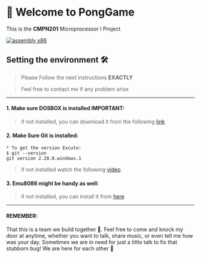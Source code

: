 # 👋 Welcome to PongGame
This is the **CMPN201** Microprocessor I Project

[![assembly x86](https://img.shields.io/badge/assembly-x86-<COLOR>.svg)](https://shields.io/)

Setting the environment 🛠
--------------------------
> Please Follow the next instructions **EXACTLY**

> Feel free to contact me if any problem arise

---------------------------------------------------------------

#### 1. Make sure DOSBOX is installed **IMPORTANT**:

> if not installed, you can download it from the following [link](https://www.dosbox.com/download.php?main=1) 

#### 2. Make Sure Git is installed:
```console
* To get the version Excute:
$ git --version
git version 2.28.0.windows.1
```
> if not installed watch the following [video](https://youtube.com/playlist?list=PLDoPjvoNmBAw4eOj58MZPakHjaO3frVMF)

#### 3. Emu8086 might be handy as well:

> if not installed, you can install it from [here](https://drive.google.com/drive/folders/1_hsH_j375otks9b3hMLxOFdBFFkom0GL?usp=sharing)
---------------------------------------------------------------
#### REMEMBER:

That this is a team we build together 💪. Feel free to come and knock my door at anytime, whether you want to talk, share music, or even tell me how was your day. Sometimes we are in need for just a little talk to fix that stubborn bug! We are here for each other 🐾
